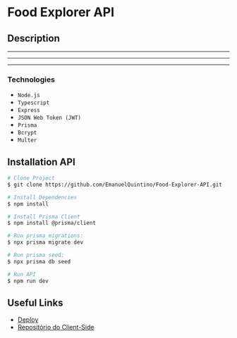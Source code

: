 # Food Explorer API

## Description
---
---
---

### Technologies
- `Node.js`
- `Typescript`
- `Express`
- `JSON Web Token (JWT)`
- `Prisma`
- `Bcrypt`
- `Multer`

## Installation API

```bash
# Clone Project
$ git clone https://github.com/EmanuelQuintino/Food-Explorer-API.git

# Install Dependencies
$ npm install

# Install Prisma Client
$ npm install @prisma/client

# Run prisma migrations:
$ npx prisma migrate dev

# Run prisma seed:
$ npx prisma db seed

# Run API
$ npm run dev
```
## Useful Links

- [Deploy](https://project-food-explorer.netlify.app/)
- [Repositório do Client-Side](https://github.com/EmanuelQuintino/Food-Explorer)